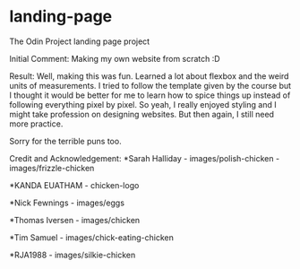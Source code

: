 # landing-page

The Odin Project landing page project

Initial Comment: Making my own website from scratch :D

Result:
Well, making this was fun. Learned a lot about flexbox and the weird units of measurements. I tried to follow the template given by the course but I thought it would be better for me to learn how to spice things up instead of following everything pixel by pixel. So yeah, I really enjoyed styling and I might take profession on designing websites. But then again, I still need more practice.

Sorry for the terrible puns too.

Credit and Acknowledgement:
\*Sarah Halliday - images/polish-chicken - images/frizzle-chicken

\*KANDA EUATHAM - chicken-logo

\*Nick Fewnings - images/eggs

\*Thomas Iversen - images/chicken

\*Tim Samuel - images/chick-eating-chicken

\*RJA1988 - images/silkie-chicken
